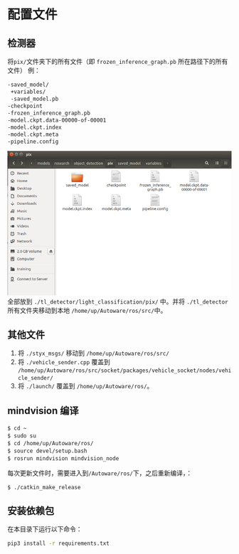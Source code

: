 # 配置文件
## 检测器
将`pix/`文件夹下的所有文件（即 `frozen_inference_graph.pb` 所在路径下的所有文件）
例：
```
-saved_model/
 +variables/
 -saved_model.pb
-checkpoint
-frozen_inference_graph.pb
-model.ckpt.data-00000-of-00001
-model.ckpt.index
-model.ckpt.meta
-pipeline.config
```
![pix_model](./img/pix_model.png)
全部放到 `./tl_detector/light_classification/pix/` 中。并将 `./tl_detector` 所有文件夹移动到本地 `/home/up/Autoware/ros/src/`中。
## 其他文件
1. 将 `./styx_msgs/` 移动到 `/home/up/Autoware/ros/src/`
3. 将 `./vehicle_sender.cpp` 覆盖到 `/home/up/Autoware/ros/src/socket/packages/vehicle_socket/nodes/vehicle_sender/`
4. 将 `./launch/` 覆盖到 `/home/up/Autoware/ros/`。

## mindvision 编译 
```bash
$ cd ~
$ sudo su
$ cd /home/up/Autoware/ros/
$ source devel/setup.bash
$ rosrun mindvision mindvision_node
```
每次更新文件时，需要进入到`/Autoware/ros/`下，之后重新编译，：
```
$ ./catkin_make_release
```

## 安装依赖包


在本目录下运行以下命令：
```bash
pip3 install -r requirements.txt
```
